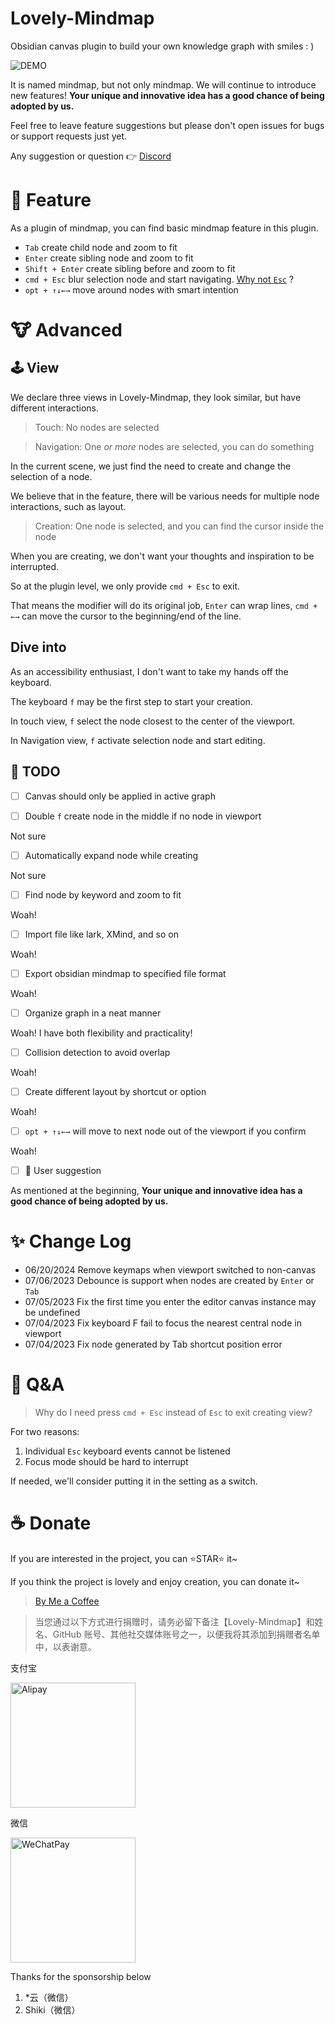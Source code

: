 # Lovely-Mindmap

Obsidian canvas plugin to build your own knowledge graph with smiles : )

![DEMO](./DEMO.gif)

It is named mindmap, but not only mindmap.
We will continue to introduce new features!
**Your unique and innovative idea has a good chance of being adopted by us.**

Feel free to leave feature suggestions but please don't open issues for bugs or support requests just yet.

Any suggestion or question 👉 [Discord](https://discord.gg/gSdhPNeG)

# 📕 Feature

As a plugin of mindmap, you can find basic mindmap feature in this plugin.

- `Tab` create child node and zoom to fit
- `Enter` create sibling node and zoom to fit
- `Shift + Enter` create sibling before and zoom to fit
- `cmd + Esc` blur selection node and start navigating. [Why not `Esc`](https://github.com/xincan1949/lovely-mindmap#-qa:~:text=exit%20creating%20view%3F-,For%20two%20reasons%3A,-Individual%20Esc%20keyboard) ?
- `opt + ↑↓←→` move around nodes with smart intention

# 🐮 Advanced

## 🕹 View

We declare three views in Lovely-Mindmap, they look similar, but have different interactions.

> Touch: No nodes are selected

> Navigation: One _or more_ nodes are selected, you can do something

In the current scene, we just find the need to create and change the selection of a node.

We believe that in the feature, there will be various needs for multiple node interactions, such as layout.

> Creation: One node is selected, and you can find the cursor inside the node

When you are creating, we don't want your thoughts and inspiration to be interrupted.

So at the plugin level, we only provide `cmd + Esc` to exit.

That means the modifier will do its original job,
`Enter` can wrap lines,
`cmd + ←→` can move the cursor to the beginning/end of the line.

## Dive into

As an accessibility enthusiast, I don't want to take my hands off the keyboard.

The keyboard `f` may be the first step to start your creation.

In touch view, `f` select the node closest to the center of the viewport.

In Navigation view, `f` activate selection node and start editing.


## 🚧 TODO

- [ ] Canvas should only be applied in active graph

- [ ] Double `f` create node in the middle if no node in viewport

Not sure

- [ ] Automatically expand node while creating

Not sure

- [ ] Find node by keyword and zoom to fit

Woah!

- [ ] Import file like lark, XMind, and so on

Woah!

- [ ] Export obsidian mindmap to specified file format

Woah!

- [ ] Organize graph in a neat manner

Woah! I have both flexibility and practicality!

- [ ] Collision detection to avoid overlap

Woah!

- [ ] Create different layout by shortcut or option

Woah!

- [ ] `opt + ↑↓←→` will move to next node out of the viewport if you confirm

Woah!

- [ ] 🥰 User suggestion

As mentioned at the beginning, **Your unique and innovative idea has a good chance of being adopted by us.**

# ✨ Change Log

- 06/20/2024 Remove keymaps when viewport switched to non-canvas
- 07/06/2023 Debounce is support when nodes are created by `Enter` or `Tab`
- 07/05/2023 Fix the first time you enter the editor canvas instance may be undefined
- 07/04/2023 Fix keyboard F fail to focus the nearest central node in viewport
- 07/04/2023 Fix node generated by Tab shortcut position error


# 🤔 Q&A

> Why do I need press `cmd + Esc` instead of `Esc` to exit creating view?

For two reasons:

1. Individual `Esc` keyboard events cannot be listened
2. Focus mode should be hard to interrupt

If needed, we'll consider putting it in the setting as a switch.


# ☕️ Donate

If you are interested in the project, you can ⭐STAR️⭐️ it~

If you think the project is lovely and enjoy creation, you can donate it~

> [By Me a Coffee](https://www.buymeacoffee.com/xincan1949)

> 当您通过以下方式进行捐赠时，请务必留下备注【Lovely-Mindmap】和姓名、GitHub 账号、其他社交媒体账号之一，以便我将其添加到捐赠者名单中，以表谢意。

支付宝

<img alt="Alipay" height="200" src="https://cdn.jsdelivr.net/gh/xincan1949/xincan1949.github.io@master/Alipay.jpeg" width="200"/>


微信

<img alt="WeChatPay" height="200" src="https://cdn.jsdelivr.net/gh/xincan1949/xincan1949.github.io@master/WeChatPay.png" title="123" width="200"/>


Thanks for the sponsorship below
1. *云（微信）
2. Shiki（微信）
